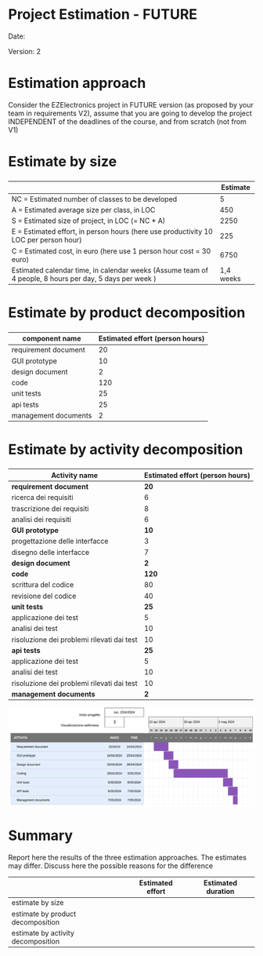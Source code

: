 # Project Estimation - FUTURE
Date: 

Version: 2


# Estimation approach
Consider the EZElectronics  project in FUTURE version (as proposed by your team in requirements V2), assume that you are going to develop the project INDEPENDENT of the deadlines of the course, and from scratch (not from V1)
# Estimate by size
### 
|             | Estimate                        |             
| ----------- | ------------------------------- |  
| NC =  Estimated number of classes to be developed   |            5                 |             
|  A = Estimated average size per class, in LOC       |            450                | 
| S = Estimated size of project, in LOC (= NC * A) |2250 |
| E = Estimated effort, in person hours (here use productivity 10 LOC per person hour)  |            225                         |   
| C = Estimated cost, in euro (here use 1 person hour cost = 30 euro) |6750 | 
| Estimated calendar time, in calendar weeks (Assume team of 4 people, 8 hours per day, 5 days per week ) |       1,4 weeks             |               

# Estimate by product decomposition
### 
|         component name    | Estimated effort (person hours)   |             
| ----------- | ------------------------------- | 
|requirement document    | 20|
| GUI prototype |10|
|design document |2|
|code |120|
| unit tests |25|
| api tests |25|
| management documents  |2|



# Estimate by activity decomposition
### 

| Activity name        | Estimated effort (person hours) |
|----------------------------------------|----------------------------------|
|**requirement document**|**20**|
|ricerca dei requisiti|6|
|trascrizione dei requisiti|8|
|analisi dei requisiti|6|
|**GUI prototype**|**10**|
|progettazione delle interfacce|3|
|disegno delle interfacce|7|
|**design document**|**2**|
|**code**|**120**|
|scrittura del codice|80|
|revisione del codice|40|
|**unit tests**|**25**|
|applicazione dei test|5|
|analisi dei test|10|
|risoluzione dei problemi rilevati dai test|10|
|**api tests**|**25**|
|applicazione dei test|5|
|analisi dei test|10|
|risoluzione dei problemi rilevati dai test|10|
|**management documents**|**2**|

![image](diagram-gantt-v2.png "diagramma di gantt")


# Summary

Report here the results of the three estimation approaches. The  estimates may differ. Discuss here the possible reasons for the difference

|             | Estimated effort                        |   Estimated duration |          
| ----------- | ------------------------------- | ---------------|
| estimate by size ||
| estimate by product decomposition ||
| estimate by activity decomposition ||




